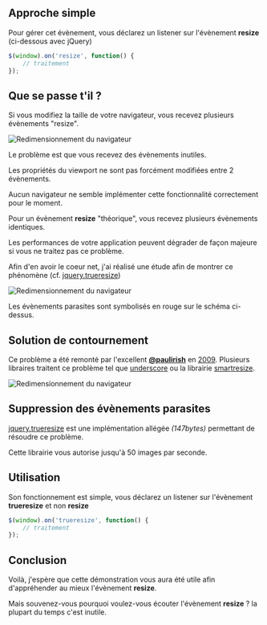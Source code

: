 Approche simple
---------------
Pour gérer cet évènement, vous déclarez un listener sur l'évènement __resize__ (ci-dessous avec jQuery)
```javascript
$(window).on('resize', function() {
	// traitement
});
```

Que se passe t'il ?
-------------------
Si vous modifiez la taille de votre navigateur, vous recevez plusieurs évènements "resize".

![Redimensionnement du navigateur](md/img/01.png)

Le problème est que vous recevez des évènements inutiles.

Les propriétés du viewport ne sont pas forcément modifiées entre 2 évènements.

Aucun navigateur ne semble implémenter cette fonctionnalité correctement pour le moment.

Pour un évènement __resize__ "théorique", vous recevez plusieurs évènements identiques.

Les performances de votre application peuvent dégrader de façon majeure si vous ne traitez pas ce problème.

Afin d'en avoir le coeur net, j'ai réalisé une étude afin de montrer ce phénomène (cf. [jquery.trueresize](https://github.com/jfroffice/jquery.trueresize))

![Redimensionnement du navigateur](md/img/02.png)

Les évènements parasites sont symbolisés en rouge sur le schéma ci-dessus.

Solution de contournement
-------------------------
Ce problème a été remonté par l'excellent [__@paulirish__](https://twitter.com/paul_irish) en [2009](http://paulirish.com/2009/throttled-smartresize-jquery-event-handler/). Plusieurs libraires traitent ce problème tel que [underscore](http://underscorejs.org/#debounce) ou la librairie [smartresize](https://github.com/louisremi/jquery-smartresize/).

![Redimensionnement du navigateur](md/img/03.png)

Suppression des évènements parasites
------------------------------------
[jquery.trueresize](https://github.com/jfroffice/jquery.trueresize) est une implémentation allégée _(147bytes)_ permettant de résoudre ce problème.

Cette librairie vous autorise jusqu'à 50 images par seconde.

Utilisation
-----------
Son fonctionnement est simple, vous déclarez un listener sur l'évènement __trueresize__ et non __resize__
```javascript
$(window).on('trueresize', function() {
    // traitement
});
```

Conclusion
----------
Voilà, j'espère que cette démonstration vous aura été utile afin d'appréhender au mieux l'évènement __resize__.

Mais souvenez-vous pourquoi voulez-vous écouter l'évènement __resize__ ? la plupart du temps c'est inutile.
